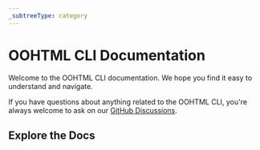 ```yaml
---
_subtreeType: category
---
```

# OOHTML CLI Documentation

Welcome to the OOHTML CLI documentation. We hope you find it easy to understand and navigate. 

If you have questions about anything related to the OOHTML CLI, you're always welcome to ask on our [GitHub Discussions](https://github.com/webqit/oohtml-cli/discussions).

## Explore the Docs